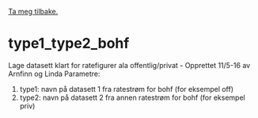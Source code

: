 [Ta meg tilbake.](./)

# type1_type2_bohf

Lage datasett klart for ratefigurer ala offentlig/privat - Opprettet 11/5-16 av Arnfinn og Linda
Parametre:
1. type1: navn på datasett 1 fra ratestrøm for bohf (for eksempel off)
2. type2: navn på datasett 2 fra annen ratestrøm for bohf (for eksempel priv)
